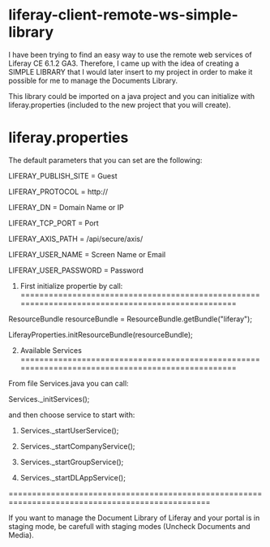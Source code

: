 liferay-client-remote-ws-simple-library
=======================================

I have been trying to find an easy way to use the remote web services of Liferay CE 6.1.2 GA3. Therefore, I came up with the idea of creating a SIMPLE LIBRARY that I would later insert to my project in order to make it possible for me to manage the Documents Library.

This library could be imported on a java project and you can initialize with liferay.properties (included to the new project that you will create).


liferay.properties
=================================================================================================

The default parameters that you can set are the following:

LIFERAY_PUBLISH_SITE = Guest

LIFERAY_PROTOCOL = http://

LIFERAY_DN = Domain Name or IP

LIFERAY_TCP_PORT = Port

LIFERAY_AXIS_PATH = /api/secure/axis/

LIFERAY_USER_NAME = Screen Name or Email

LIFERAY_USER_PASSWORD = Password


1) First initialize propertie by call:
=================================================================================================

ResourceBundle resourceBundle = ResourceBundle.getBundle("liferay");

LiferayProperties.initResourceBundle(resourceBundle);

2) Available Services
=================================================================================================

From file Services.java you can call:

Services._initServices();

and then choose service to start with:

1) Services._startUserService();

2) Services._startCompanyService();

3) Services._startGroupService();

4) Services._startDLAppService();

=================================================================================================

If you want to manage the Document Library of Liferay and your portal is in staging mode, be carefull with staging modes (Uncheck Documents and Media).


